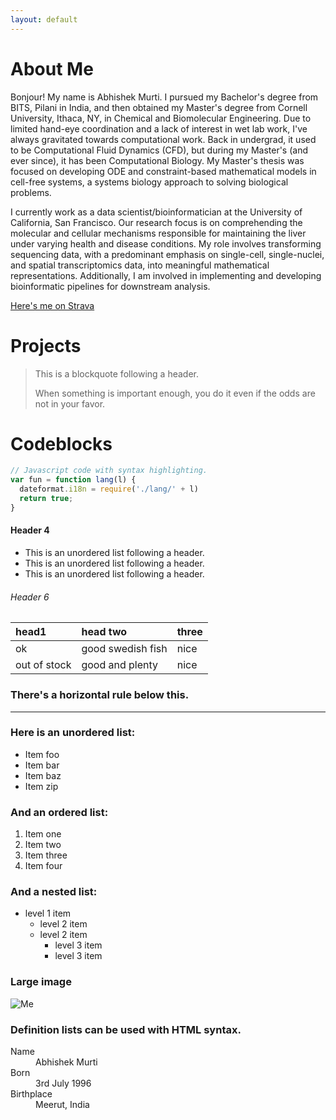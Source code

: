 ```yaml
---
layout: default
---
```


# About Me

Bonjour! My name is Abhishek Murti. I pursued my Bachelor's degree from BITS, Pilani in India, and then obtained my Master's degree from Cornell University, Ithaca, NY, in Chemical and Biomolecular Engineering. Due to limited  hand-eye coordination and a lack of interest in wet lab work, I've always gravitated towards computational work. Back in undergrad, it used to be Computational Fluid Dynamics (CFD), but during my Master's (and ever since), it has been Computational Biology. My Master's thesis was focused on developing ODE and constraint-based mathematical models in cell-free systems, a systems biology approach to solving biological problems.

I currently work as a data scientist/bioinformatician at the University of California, San Francisco. Our research focus is on comprehending the molecular and cellular mechanisms responsible for maintaining the liver under varying health and disease conditions. My role involves transforming sequencing data, with a predominant emphasis on single-cell, single-nuclei, and spatial transcriptomics data, into meaningful mathematical representations. Additionally, I am involved in implementing and developing bioinformatic pipelines for downstream analysis.

[Here's me on Strava](https://www.strava.com/athletes/84323856)

# Projects

> This is a blockquote following a header.
>
> When something is important enough, you do it even if the odds are not in your favor.

# Codeblocks

```js
// Javascript code with syntax highlighting.
var fun = function lang(l) {
  dateformat.i18n = require('./lang/' + l)
  return true;
}
```

#### Header 4

*   This is an unordered list following a header.
*   This is an unordered list following a header.
*   This is an unordered list following a header.

###### Header 6

| head1        | head two          | three |
|:-------------|:------------------|:------|
| ok           | good swedish fish | nice  |
| out of stock | good and plenty   | nice  |


### There's a horizontal rule below this.

* * *

### Here is an unordered list:

*   Item foo
*   Item bar
*   Item baz
*   Item zip

### And an ordered list:

1.  Item one
1.  Item two
1.  Item three
1.  Item four

### And a nested list:

- level 1 item
  - level 2 item
  - level 2 item
    - level 3 item
    - level 3 item

### Large image

![Me](https://github.com/murti-abhishek/murti-abhishek.github.io/blob/main/img/photo.png)


### Definition lists can be used with HTML syntax.

<dl>
<dt>Name</dt>
<dd>Abhishek Murti</dd>
<dt>Born</dt>
<dd>3rd July 1996</dd>
<dt>Birthplace</dt>
<dd>Meerut, India</dd>
</dl>

